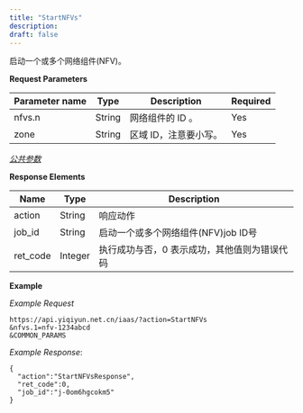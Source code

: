 ```yaml
---
title: "StartNFVs"
description: 
draft: false
---
```




启动一个或多个网络组件(NFV)。

**Request Parameters**

| Parameter name | Type | Description | Required |
| --- | --- | --- | --- |
| nfvs.n | String | 网络组件的 ID 。 | Yes |
| zone | String | 区域 ID，注意要小写。 | Yes |

[_公共参数_](../../../parameters/)

**Response Elements**

| Name | Type | Description |
| --- | --- | --- |
| action | String | 响应动作 |
| job_id | String | 启动一个或多个网络组件(NFV)job ID号 |
| ret_code | Integer | 执行成功与否，0 表示成功，其他值则为错误代码 |

**Example**

_Example Request_

```
https://api.yiqiyun.net.cn/iaas/?action=StartNFVs
&nfvs.1=nfv-1234abcd
&COMMON_PARAMS
```

_Example Response_:

```
{
  "action":"StartNFVsResponse",
  "ret_code":0,
  "job_id":"j-0om6hgcokm5"
}
```
